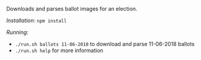 Downloads and parses ballot images for an election.

_Installation:_
`npm install`

_Running:_

- `./run.sh ballots 11-06-2018` to download and parse 11-06-2018 ballots
- `./run.sh help` for more information
